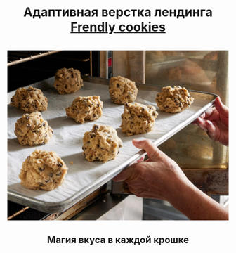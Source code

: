 <div align="center">
  <h1 align="center">Адаптивная верстка лендинга <a href="https://ann-philippova.github.io/Frendly-cookies/" target="_blank">Frendly cookies</a></h1><br>
  
  <a href="https://ann-philippova.github.io/Frendly-cookies/">
    <img src="https://github.com/Ann-Philippova/Frendly-cookies/blob/main/images/love.png" alt="Logo">
  </a>

  <h2 align="center">Магия вкуса в каждой крошке</h1><br>
</div>
